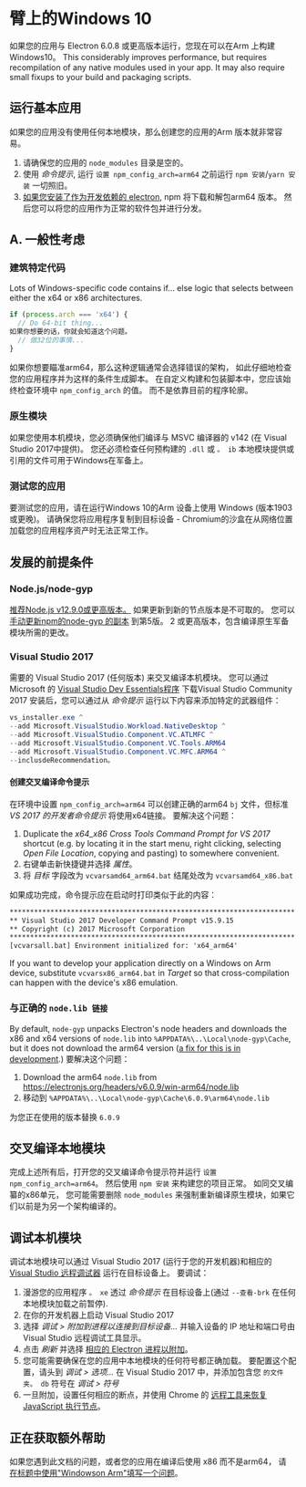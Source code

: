 # 臂上的Windows 10

如果您的应用与 Electron 6.0.8 或更高版本运行，您现在可以在Arm 上构建Windows10。 This considerably improves performance, but requires recompilation of any native modules used in your app. It may also require small fixups to your build and packaging scripts.

## 运行基本应用
如果您的应用没有使用任何本地模块，那么创建您的应用的Arm 版本就非常容易。

1. 请确保您的应用的 `node_modules` 目录是空的。
2. 使用 _命令提示_, 运行 `设置 npm_config_arch=arm64` 之前运行 `npm 安装`/`yarn 安装` 一切照旧。
3. [如果您安装了作为开发依赖的 electron](first-app.md), npm 将下载和解包arm64 版本。 然后您可以将您的应用作为正常的软件包并进行分发。

## A. 一般性考虑

### 建筑特定代码

Lots of Windows-specific code contains if... else logic that selects between either the x64 or x86 architectures.

```js
if (process.arch === 'x64') {
  // Do 64-bit thing...
如果你想要的话，你就会知道这个问题。
  // 做32位的事情...
}
```

如果你想要瞄准arm64，那么这种逻辑通常会选择错误的架构， 如此仔细地检查您的应用程序并为这样的条件生成脚本。 在自定义构建和包装脚本中，您应该始终检查环境中 `npm_config_arch` 的值。 而不是依靠目前的程序轮廓。

### 原生模块
如果您使用本机模块，您必须确保他们编译与 MSVC 编译器的 v142 (在 Visual Studio 2017中提供)。 您还必须检查任何预构建的 `.dll` 或 `。 ib` 本地模块提供或引用的文件可用于Windows在军备上。

### 测试您的应用
要测试您的应用，请在运行Windows 10的Arm 设备上使用 Windows (版本1903或更晚)。 请确保您将应用程序复制到目标设备 - Chromium的沙盒在从网络位置加载您的应用程序资产时无法正常工作。

## 发展的前提条件
### Node.js/node-gyp

[推荐Node.js v12.9.0或更高版本。](https://nodejs.org/en/) 如果更新到新的节点版本是不可取的。 您可以 [手动更新npm的node-gyp 的副本](https://github.com/nodejs/node-gyp/wiki/Updating-npm's-bundled-node-gyp) 到第5版。 2 或更高版本，包含编译原生军备模块所需的更改。

### Visual Studio 2017
需要的 Visual Studio 2017 (任何版本) 来交叉编译本机模块。 您可以通过 Microsoft 的 [Visual Studio Dev Essentials程序](https://visualstudio.microsoft.com/dev-essentials/) 下载Visual Studio Community 2017 安装后，您可以通过从 _命令提示_ 运行以下内容来添加特定的武器组件：

```powershell
vs_installer.exe ^
--add Microsoft.VisualStudio.Workload.NativeDesktop ^
--add Microsoft.VisualStudio.Component.VC.ATLMFC ^
--add Microsoft.VisualStudio.Component.VC.Tools.ARM64
--add Microsoft.VisualStudio.Component.VC.MFC.ARM64 ^
--inclusdeRecommendation。
```

#### 创建交叉编译命令提示
在环境中设置 `npm_config_arch=arm64` 可以创建正确的arm64 `bj` 文件，但标准 _VS 2017 的开发者命令提示_ 将使用x64链接。 要解决这个问题：

1. Duplicate the _x64_x86 Cross Tools Command Prompt for VS 2017_ shortcut (e.g. by locating it in the start menu, right clicking, selecting _Open File Location_, copying and pasting) to somewhere convenient.
2. 右键单击新快捷键并选择 _属性_。
3. 将 _目标_ 字段改为 `vcvarsamd64_arm64.bat` 结尾处改为 `vcvarsamd64_x86.bat`

如果成功完成，命令提示应在启动时打印类似于此的内容：

```bat
**********************************************************************
** Visual Studio 2017 Developer Command Prompt v15.9.15
** Copyright (c) 2017 Microsoft Corporation
**********************************************************************
[vcvarsall.bat] Environment initialized for: 'x64_arm64'
```

If you want to develop your application directly on a Windows on Arm device, substitute `vcvarsx86_arm64.bat` in _Target_ so that cross-compilation can happen with the device's x86 emulation.

### 与正确的 `node.lib 链接`

By default, `node-gyp` unpacks Electron's node headers and downloads the x86 and x64 versions of `node.lib` into `%APPDATA%\..\Local\node-gyp\Cache`, but it does not download the arm64 version ([a fix for this is in development](https://github.com/nodejs/node-gyp/pull/1875).) 要解决这个问题：

1. Download the arm64 `node.lib` from https://electronjs.org/headers/v6.0.9/win-arm64/node.lib
2. 移动到 `%APPDATA%\..\Local\node-gyp\Cache\6.0.9\arm64\node.lib`

为您正在使用的版本替换 `6.0.9`


## 交叉编译本地模块
完成上述所有后，打开您的交叉编译命令提示符并运行 `设置 npm_config_arch=arm64`。 然后使用 `npm 安装` 来构建您的项目正常。 如同交叉编纂的x86单元， 您可能需要删除 `node_modules` 来强制重新编译原生模块，如果它们以前是为另一个架构编译的。

## 调试本机模块

调试本地模块可以通过 Visual Studio 2017 (运行于您的开发机器)和相应的 [Visual Studio 远程调试器](https://docs.microsoft.com/en-us/visualstudio/debugger/remote-debugging-cpp?view=vs-2019) 运行在目标设备上。 要调试：

1. 漫游您的应用程序 `。 xe` 透过 _命令提示_ 在目标设备上(通过 `--查看-brk` 在任何本地模块加载之前暂停).
2. 在你的开发机器上启动 Visual Studio 2017
3. 选择 _调试 > 附加到进程以连接到目标设备..._ 并输入设备的 IP 地址和端口号由 Visual Studio 远程调试工具显示。
4. 点击 _刷新_ 并选择 [相应的 Electron 进程以附加](../development/debug-instructions-windows.md)。
5. 您可能需要确保在您的应用中本地模块的任何符号都正确加载。 要配置这个配置，请头到 _调试 > 选项..._ 在 Visual Studio 2017 中，并添加包含您 `的文件夹。 db` 符号在 _调试 > 符号_
5. 一旦附加，设置任何相应的断点，并使用 Chrome 的 [远程工具来恢复 JavaScript 执行节点](debugging-main-process.md)。

## 正在获取额外帮助
如果您遇到此文档的问题，或者您的应用在编译后使用 x86 而不是arm64， 请 [在标题中使用"Windowson Arm"填写一个问题](../development/issues.md)。
